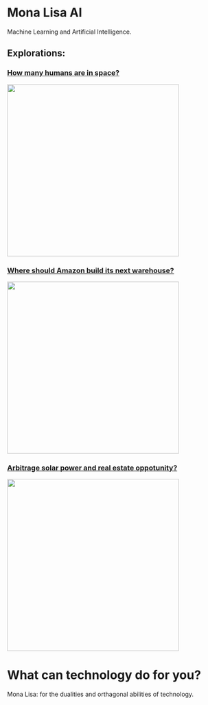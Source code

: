 # Mona Lisa AI
Machine Learning and Artificial Intelligence.

## Explorations:

### [How many humans are in space?](https://github.com/allenj813/Mona-Lisa-AI/blob/master/Humans%20in%20Space.ipynb)
<img src="https://raw.githubusercontent.com/allenj813/Mona-Lisa-AI/master/Images/iss-location.png" width="400" height="400">
<br>

### [Where should Amazon build its next warehouse?](https://github.com/allenj813/Mona-Lisa-AI/blob/master/The%20Next%20Amazon%20Warehouse.ipynb) 
<img src="https://raw.githubusercontent.com/allenj813/Mona-Lisa-AI/master/Images/amazon-brazil-locations.png" width="400">
<br>

### [Arbitrage solar power and real estate oppotunity?](https://github.com/allenj813/Mona-Lisa-AI/blob/master/Solar%20Power%20and%20Real%20Estate%20Opportunity.ipynb&auto=format&fit=crop&w=50&q=80)
<img src="https://raw.githubusercontent.com/allenj813/Mona-Lisa-AI/master/Images/australia-solar.png" width="400">
<br>

# What can technology do for you?
Mona Lisa: for the dualities and orthagonal abilities of technology.
